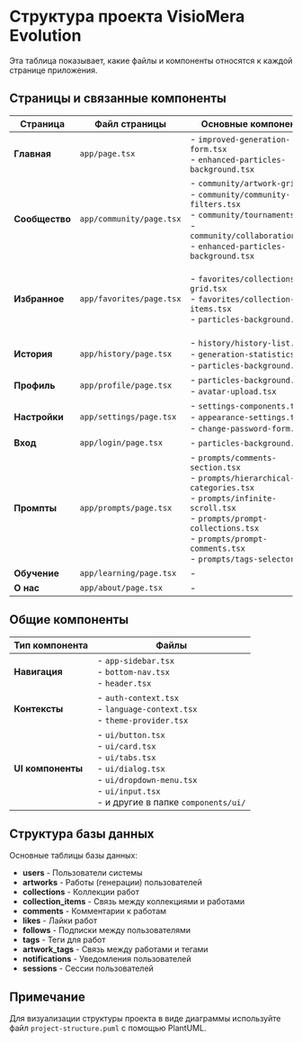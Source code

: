 # Структура проекта VisioMera Evolution

Эта таблица показывает, какие файлы и компоненты относятся к каждой странице приложения.

## Страницы и связанные компоненты

| Страница | Файл страницы | Основные компоненты | API маршруты | Модели |
|----------|---------------|---------------------|--------------|--------|
| **Главная** | `app/page.tsx` | - `improved-generation-form.tsx`<br>- `enhanced-particles-background.tsx` | - | - |
| **Сообщество** | `app/community/page.tsx` | - `community/artwork-grid.tsx`<br>- `community/community-filters.tsx`<br>- `community/tournaments.tsx`<br>- `community/collaborations.tsx`<br>- `enhanced-particles-background.tsx` | `api/community/` | - `artwork.js`<br>- `tournament.js`<br>- `collaboration.js` |
| **Избранное** | `app/favorites/page.tsx` | - `favorites/collections-grid.tsx`<br>- `favorites/collection-items.tsx`<br>- `particles-background.tsx` | - `api/favorites/`<br>- `api/collection/`<br>- `api/collection-items/` | - `collection.js` |
| **История** | `app/history/page.tsx` | - `history/history-list.tsx`<br>- `generation-statistics.tsx`<br>- `particles-background.tsx` | - `api/history/`<br>- `api/statistics/` | - `artwork.js` |
| **Профиль** | `app/profile/page.tsx` | - `particles-background.tsx`<br>- `avatar-upload.tsx` | - `api/user/` | - `user.js` |
| **Настройки** | `app/settings/page.tsx` | - `settings-components.tsx`<br>- `appearance-settings.tsx`<br>- `change-password-form.tsx` | - `api/user/` | - `user.js` |
| **Вход** | `app/login/page.tsx` | - `particles-background.tsx` | - `api/auth/` | - `user.js` |
| **Промпты** | `app/prompts/page.tsx` | - `prompts/comments-section.tsx`<br>- `prompts/hierarchical-categories.tsx`<br>- `prompts/infinite-scroll.tsx`<br>- `prompts/prompt-collections.tsx`<br>- `prompts/prompt-comments.tsx`<br>- `prompts/tags-selector.tsx` | - `api/prompts/` | - |
| **Обучение** | `app/learning/page.tsx` | - | - | - |
| **О нас** | `app/about/page.tsx` | - | - | - |

## Общие компоненты

| Тип компонента | Файлы |
|----------------|-------|
| **Навигация** | - `app-sidebar.tsx`<br>- `bottom-nav.tsx`<br>- `header.tsx` |
| **Контексты** | - `auth-context.tsx`<br>- `language-context.tsx`<br>- `theme-provider.tsx` |
| **UI компоненты** | - `ui/button.tsx`<br>- `ui/card.tsx`<br>- `ui/tabs.tsx`<br>- `ui/dialog.tsx`<br>- `ui/dropdown-menu.tsx`<br>- `ui/input.tsx`<br>- и другие в папке `components/ui/` |

## Структура базы данных

Основные таблицы базы данных:

- **users** - Пользователи системы
- **artworks** - Работы (генерации) пользователей
- **collections** - Коллекции работ
- **collection_items** - Связь между коллекциями и работами
- **comments** - Комментарии к работам
- **likes** - Лайки работ
- **follows** - Подписки между пользователями
- **tags** - Теги для работ
- **artwork_tags** - Связь между работами и тегами
- **notifications** - Уведомления пользователей
- **sessions** - Сессии пользователей

## Примечание

Для визуализации структуры проекта в виде диаграммы используйте файл `project-structure.puml` с помощью PlantUML.